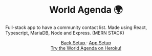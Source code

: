 <div align="center">

  <h1 align="center">World Agenda 🌍️</h3>

  <p align="left">
     Full-stack app to have a community contact list. Made using React, Typescript, MariaDB, Node and Express. (MERN STACK)
    <br />
  </p>
  <p>
      <a href="https://github.com/Maluzzz/contact_list/tree/main/back">Back Setup </a>
    ·
    <a href="https://github.com/Maluzzz/contact_list/tree/main/contacts-app">App Setup</a>
    <br/>
      <a href="https://contacts-app-maaluuz.vercel.app/">
     Try the World Agenda on Heroku! </a>
    </p>
    </p>
</div>

